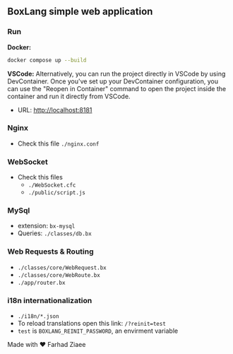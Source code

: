 ## BoxLang simple web application

### Run
**Docker:**
```sh
docker compose up --build
```
**VSCode:** Alternatively, you can run the project directly in VSCode by using DevContainer. Once you've set up your DevContainer configuration, you can use the "Reopen in Container" command to open the project inside the container and run it directly from VSCode.

* URL: [http://localhost:8181](http://localhost:8181)

### Nginx
* Check this file `./nginx.conf`

### WebSocket
* Check this files
  * `./WebSocket.cfc`
  * `./public/script.js`

### MySql
* extension: `bx-mysql`
* Queries: `./classes/db.bx`

### Web Requests & Routing
* `./classes/core/WebRequest.bx`
* `./classes/core/WebRoute.bx`
* `./app/router.bx`

### i18n internationalization
* `./i18n/*.json`
* To reload translations open this link: `/?reinit=test`
* `test` is `BOXLANG_REINIT_PASSWORD`, an envirment variable

  
Made with ♥️ Farhad Ziaee 
